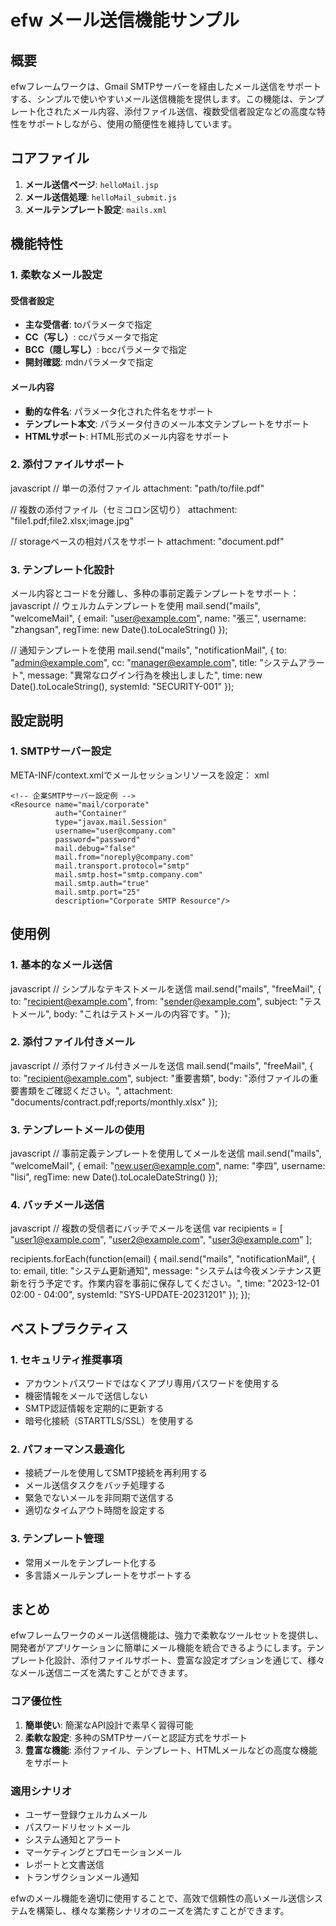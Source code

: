 # efw メール送信機能サンプル

## 概要

efwフレームワークは、Gmail SMTPサーバーを経由したメール送信をサポートする、シンプルで使いやすいメール送信機能を提供します。この機能は、テンプレート化されたメール内容、添付ファイル送信、複数受信者設定などの高度な特性をサポートしながら、使用の簡便性を維持しています。

## コアファイル

1. **メール送信ページ**: `helloMail.jsp`
2. **メール送信処理**: `helloMail_submit.js`
3. **メールテンプレート設定**: `mails.xml`

## 機能特性

### 1. 柔軟なメール設定

#### 受信者設定
- **主な受信者**: toパラメータで指定
- **CC（写し）**: ccパラメータで指定
- **BCC（隠し写し）**: bccパラメータで指定
- **開封確認**: mdnパラメータで指定

#### メール内容
- **動的な件名**: パラメータ化された件名をサポート
- **テンプレート本文**: パラメータ付きのメール本文テンプレートをサポート
- **HTMLサポート**: HTML形式のメール内容をサポート

### 2. 添付ファイルサポート

javascript
// 単一の添付ファイル
attachment: "path/to/file.pdf"

// 複数の添付ファイル（セミコロン区切り）
attachment: "file1.pdf;file2.xlsx;image.jpg"

// storageベースの相対パスをサポート
attachment: "document.pdf"


### 3. テンプレート化設計

メール内容とコードを分離し、多种の事前定義テンプレートをサポート：
javascript
// ウェルカムテンプレートを使用
mail.send("mails", "welcomeMail", {
    email: "user@example.com",
    name: "張三",
    username: "zhangsan",
    regTime: new Date().toLocaleString()
});

// 通知テンプレートを使用
mail.send("mails", "notificationMail", {
    to: "admin@example.com",
    cc: "manager@example.com",
    title: "システムアラート",
    message: "異常なログイン行為を検出しました",
    time: new Date().toLocaleString(),
    systemId: "SECURITY-001"
});


## 設定説明

### 1. SMTPサーバー設定

META-INF/context.xmlでメールセッションリソースを設定：
xml
<?xml version="1.0" encoding="UTF-8"?>
<!DOCTYPE Context>
<Context>
    <!-- Gmail SMTP設定 -->
    <Resource name="mail/efw"
              auth="Container"
              type="javax.mail.Session"
              username="your.email@gmail.com"
              password="your-app-password"
              mail.debug="false"
              mail.user="your.email@gmail.com"
              mail.from="your.email@gmail.com"
              mail.transport.protocol="smtp"
              mail.smtp.host="smtp.gmail.com"
              mail.smtp.auth="true"
              mail.smtp.port="587"
              mail.smtp.starttls.enable="true"
              description="Gmail SMTP Resource"/>
    
    <!-- 企業SMTPサーバー設定例 -->
    <Resource name="mail/corporate"
              auth="Container"
              type="javax.mail.Session"
              username="user@company.com"
              password="password"
              mail.debug="false"
              mail.from="noreply@company.com"
              mail.transport.protocol="smtp"
              mail.smtp.host="smtp.company.com"
              mail.smtp.auth="true"
              mail.smtp.port="25"
              description="Corporate SMTP Resource"/>
</Context>


## 使用例

### 1. 基本的なメール送信

javascript
// シンプルなテキストメールを送信
mail.send("mails", "freeMail", {
    to: "recipient@example.com",
    from: "sender@example.com",
    subject: "テストメール",
    body: "これはテストメールの内容です。"
});


### 2. 添付ファイル付きメール

javascript
// 添付ファイル付きメールを送信
mail.send("mails", "freeMail", {
    to: "recipient@example.com",
    subject: "重要書類",
    body: "添付ファイルの重要書類をご確認ください。",
    attachment: "documents/contract.pdf;reports/monthly.xlsx"
});


### 3. テンプレートメールの使用

javascript
// 事前定義テンプレートを使用してメールを送信
mail.send("mails", "welcomeMail", {
    email: "new.user@example.com",
    name: "李四",
    username: "lisi",
    regTime: new Date().toLocaleDateString()
});


### 4. バッチメール送信

javascript
// 複数の受信者にバッチでメールを送信
var recipients = [
    "user1@example.com",
    "user2@example.com",
    "user3@example.com"
];

recipients.forEach(function(email) {
    mail.send("mails", "notificationMail", {
        to: email,
        title: "システム更新通知",
        message: "システムは今夜メンテナンス更新を行う予定です。作業内容を事前に保存してください。",
        time: "2023-12-01 02:00 - 04:00",
        systemId: "SYS-UPDATE-20231201"
    });
});


## ベストプラクティス

### 1. セキュリティ推奨事項
- アカウントパスワードではなくアプリ専用パスワードを使用する
- 機密情報をメールで送信しない
- SMTP認証情報を定期的に更新する
- 暗号化接続（STARTTLS/SSL）を使用する

### 2. パフォーマンス最適化
- 接続プールを使用してSMTP接続を再利用する
- メール送信タスクをバッチ処理する
- 緊急でないメールを非同期で送信する
- 適切なタイムアウト時間を設定する

### 3. テンプレート管理
- 常用メールをテンプレート化する
- 多言語メールテンプレートをサポートする

## まとめ

efwフレームワークのメール送信機能は、強力で柔軟なツールセットを提供し、開発者がアプリケーションに簡単にメール機能を統合できるようにします。テンプレート化設計、添付ファイルサポート、豊富な設定オプションを通じて、様々なメール送信ニーズを満たすことができます。

### コア優位性
1. **簡単使い**: 簡潔なAPI設計で素早く習得可能
2. **柔軟な設定**: 多种のSMTPサーバーと認証方式をサポート
3. **豊富な機能**: 添付ファイル、テンプレート、HTMLメールなどの高度な機能をサポート

### 適用シナリオ
- ユーザー登録ウェルカムメール
- パスワードリセットメール
- システム通知とアラート
- マーケティングとプロモーションメール
- レポートと文書送信
- トランザクションメール通知

efwのメール機能を適切に使用することで、高效で信頼性の高いメール送信システムを構築し、様々な業務シナリオのニーズを満たすことができます。
